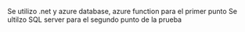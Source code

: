 Se utilizo .net y azure database, azure function para el primer punto
Se ultilzo SQL server para el segundo punto de la prueba
